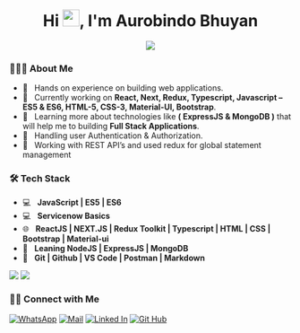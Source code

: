 <h1 align="center">Hi <img src="https://raw.githubusercontent.com/faizahmedfarooqui/faizahmedfarooqui/master/wave.gif" width="30px">, I'm Aurobindo Bhuyan</h1>

<p align="center">
    <img src="https://readme-typing-svg.herokuapp.com?color=5a0fe1&width=380&height=45&lines=Hello+There+...;Nice+To+Meet+You+...&center=true">
</p>

### 👨🏻‍💻 About Me
- 🌱 &nbsp; Hands on experience on building web applications. 
- 🔭 &nbsp; Currently working on **React, Next, Redux, Typescript, Javascript – ES5 & ES6, HTML-5, CSS-3, Material-UI, Bootstrap**.
- 🌱 &nbsp; Learning more about technologies like **( ExpressJS & MongoDB )** that will help me to building **Full Stack Applications**.
- 🤔 &nbsp; Handling user Authentication  & Authorization. 
- 🌱 &nbsp; Working with REST API’s and used redux for global statement management 

### <h3>🛠 Tech Stack</h3>
- 💻 &nbsp; **JavaScript | ES5 | ES6**
- 💻 &nbsp; **Servicenow Basics**
- 🌐 &nbsp; **ReactJS | NEXT.JS | Redux Toolkit | Typescript | HTML | CSS | Bootstrap | Material-ui** 
- 🔭 &nbsp; **Leaning NodeJS | ExpressJS | MongoDB**
- 🔧 &nbsp; **Git | Github | VS Code | Postman | Markdown**

![](http://github-profile-summary-cards.vercel.app/api/cards/repos-per-language?username=aurobindobhuyan&theme=nord_dark)
![](http://github-profile-summary-cards.vercel.app/api/cards/stats?username=aurobindobhuyan&theme=nord_dark)

### <h3> 🤝🏻 Connect with Me </h3>

[![WhatsApp](https://img.shields.io/badge/whatsapp-128C7E.svg?style=for-the-badge&logo=whatsapp&logoColor=white)](http://Wa.me/9668255235)
[![Mail](https://img.shields.io/badge/Gmail-D14836?style=for-the-badge&logo=gmail&logoColor=white)](mailto:aurobindobhuyan6@gmail.com)
[![Linked In](https://img.shields.io/badge/LinkedIn-0077B5?style=for-the-badge&logo=linkedin&logoColor=white)](https://www.linkedin.com/in/aurobindo-bhuyan-4818a4207)
[![Git Hub](https://img.shields.io/badge/GitHub-100000?style=for-the-badge&logo=github&logoColor=white)](https://github.com/aurobindobhuyan)

<!---

[![Github Graph](https://activity-graph.herokuapp.com/graph?username=aurobindobhuyan&bg_color=331e2a&color=f2f1ee&line=10bde0&point=fcf8f8&area=true&hide_border=true)](https://github.com/aurobindobhuyan/github-readme-activity-graph)

--->

<!---
aurobindobhuyan/aurobindobhuyan is a ✨ special ✨ repository because its `README.md` (this file) appears on your GitHub profile.
You can click the Preview link to take a look at your changes.
--->
